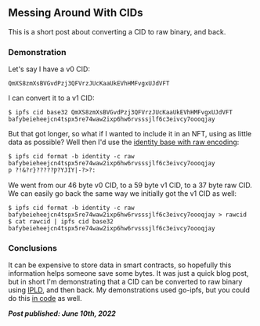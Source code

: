 ## Messing Around With CIDs

This is a short post about converting a CID to raw binary, and back.

### Demonstration

Let's say I have a v0 CID:

```
QmXS8zmXsBVGvdPzj3QFVrzJUcKaaUkEVhHMFvgxUJdVFT
```

I can convert it to a v1 CID:

```shell
$ ipfs cid base32 QmXS8zmXsBVGvdPzj3QFVrzJUcKaaUkEVhHMFvgxUJdVFT
bafybeieheejcn4tspx5re74waw2ixp6hw6rvsssjlf6c3eivcy7oooqjay
```

But that got longer, so what if I wanted to include it in an NFT, using as little data as possible? Well then I'd use the [identity base with raw encoding](https://github.com/multiformats/multicodec/blob/master/table.csv):

```shell
$ ipfs cid format -b identity -c raw bafybeieheejcn4tspx5re74waw2ixp6hw6rvsssjlf6c3eivcy7oooqjay
p ?!&?r}?????Ƿ?YJIY|-?>?:
```

We went from our 46 byte v0 CID, to a 59 byte v1 CID, to a 37 byte raw CID. We can easily go back the same way we initially got the v1 CID as well:

```shell
$ ipfs cid format -b identity -c raw bafybeieheejcn4tspx5re74waw2ixp6hw6rvsssjlf6c3eivcy7oooqjay > rawcid
$ cat rawcid | ipfs cid base32
bafybeieheejcn4tspx5re74waw2ixp6hw6rvsssjlf6c3eivcy7oooqjay
```

### Conclusions

It can be expensive to store data in smart contracts, so hopefully this information helps someone save some bytes. It was just a quick blog post, but in short I'm demonstrating that a CID can be converted to raw binary using [IPLD](https://ipld.io/), and then back. My demonstrations used go-ipfs, but you could do this [in code](http://ipld.io.ipns.localhost:8080/libraries/) as well.

***Post published: June 10th, 2022***